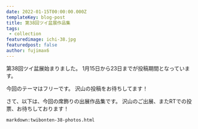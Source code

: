 ```yaml
---
date: 2022-01-15T00:00:00.000Z
templateKey: blog-post
title: 第38回ツイ盆展作品集
tags:
 - collection
featuredimage: ichi-38.jpg
featuredpost: false
author: fujimax6
---
```

第38回ツイ盆展始まりました。
1月15日から23日までが投稿期間となっています。

今回のテーマはフリーです。
沢山の投稿をお待ちしてます！

さて、以下は、今回の席飾りの出展作品集です。
沢山のご出展、またRTでの投票、お待ちしております！

`markdown:twibonten-38-photos.html`

